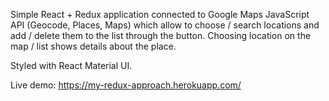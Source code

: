 Simple React + Redux application connected to Google Maps JavaScript API (Geocode, Places, Maps) which allow to choose / search locations and add / delete them to the list through the button. Choosing location on the map / list shows details about the place.

Styled with React Material UI.

Live demo:
https://my-redux-approach.herokuapp.com/
